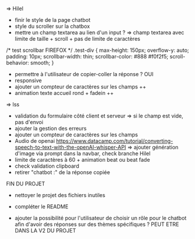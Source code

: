 => Hilel
- finir le style de la page chatbot 
- style du scroller sur la chatbox
- mettre un champ textarea au lien d'un input ?
=> champ textarea avec limite de taille + scroll + pas de limite de caractères

/* test scrollbar FIREFOX */
.test-div {
    max-height: 150px;
    overflow-y: auto;
    padding: 10px;
    scrollbar-width: thin;
    scrollbar-color: #888 #f0f2f5;
    scroll-behavior: smooth;
}

- permettre à l'utilisateur de copier-coller la réponse ? OUI
- responsive
- ajouter un compteur de caractères sur les champs ++
- animation texte accueil rond + fadein ++

=> lss
- validation du formulaire côté client et serveur => si le champ est vide, pas d'envoi 
- ajouter la gestion des erreurs
- ajouter un compteur de caractères sur les champs 
- Audio de openai 
https://www.datacamp.com/tutorial/converting-speech-to-text-with-the-openAI-whisper-API
=> ajouter génération d'image via prompt dans la navbar, check branche Hilel
- limite de caractères à 60
<i class="fa-regular fa-image"></i> + animation beat ou beat fade
- check validation clipboard
- retirer "chatbot :" de la réponse copiée

FIN DU PROJET
- nettoyer le projet des fichiers inutiles
- compléter le README

- ajouter la possibilité pour l'utilisateur de choisir un rôle pour le chatbot afin d'avoir des réponses sur des thèmes spécifiques ? PEUT ETRE DANS LA V2 DU PROJET
